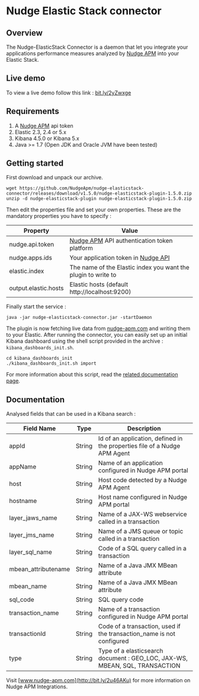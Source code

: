 
# Nudge Elastic Stack connector

## Overview

The Nudge-ElasticStack Connector is a daemon that let you integrate your applications performance measures analyzed by [Nudge APM](https://www.nudge-apm.com/) into your Elastic Stack.

## Live demo
To view a live demo follow this link :
[bit.ly/2yZwxge](http://bit.ly/2yZwxge)</a>

## Requirements
1. A [Nudge APM](https://www.nudge-apm.com/) api token
2. Elastic 2.3, 2.4 or 5.x
3. Kibana 4.5.0 or Kibana 5.x
4. Java >= 1.7 (Open JDK and Oracle JVM have been tested)

## Getting started
First download and unpack our archive.

```
wget https://github.com/NudgeApm/nudge-elasticstack-connector/releases/download/v1.5.0/nudge-elasticstack-plugin-1.5.0.zip
unzip -d nudge-elasticstack-plugin nudge-elasticstack-plugin-1.5.0.zip 
```

Then edit the properties file and set your own properties.
These are the mandatory properties you have to specify :


|Property|Value|
|-|-|
|nudge.api.token|[Nudge APM](https://www.nudge-apm.com/) API authentication token platform|
|nudge.apps.ids|Your application token in [Nudge API](https://monitor.nudge-apm.com/api-doc/)|
|elastic.index|The name of the Elastic index you want the plugin to write to|
|output.elastic.hosts|Elastic hosts (default http://localhost:9200)|

Finally start the service :

```
java -jar nudge-elasticstack-connector.jar -startDaemon
```

The plugin is now fetching live data from [nudge-apm.com](https://www.nudge-apm.com/) and writing them to your Elastic.
After running the connector, you can easily set up an initial Kibana dashboard using the shell script provided in the archive : `kibana_dashboards_init.sh`.

```
cd kibana_dashboards_init
./kibana_dashboards_init.sh import
```

For more information about this script, read the [related documentation page](https://github.com/NudgeApm/nudge-elasticstack-connector/blob/master/script/kibana_dashboards_init/README.md).

## Documentation

Analysed fields that can be used in a Kibana search :

| Field Name          | Type          | Description                                                                 |
| ------------------- |:-------------:| --------------------------------------------------------------------------- |
| appId               | String        | Id of an application, defined in the properties file of a Nudge APM Agent   |
| appName             | String        | Name of an application configured in Nudge APM portal                       |
| host                | String        | Host code detected by a Nudge APM Agent                                     |
| hostname            | String        | Host name configured in Nudge APM portal                                    |
| layer_jaws_name     | String        | Name of a JAX-WS webservice called in a transaction                         |
| layer_jms_name      | String        | Name of a JMS queue or topic called in a transaction                        |
| layer_sql_name      | String        | Code of a SQL query called in a transaction                                 |
| mbean_attributename | String        | Name of a Java JMX MBean attribute                                          |
| mbean_name          | String        | Name of a Java JMX MBean attribute                                          |
| sql_code            | String        | SQL query code                                                              |
| transaction_name    | String        | Name of a transaction configured in Nudge APM portal                        |
| transactionId       | String        | Code of a transaction, used if the transaction_name is not configured       |
| type                | String        | Type of a elasticsearch document : GEO_LOC, JAX-WS, MBEAN, SQL, TRANSACTION |


Visit [www.nudge-apm.com](http://bit.ly/2u46AKu) for more information on Nudge APM Integrations.
